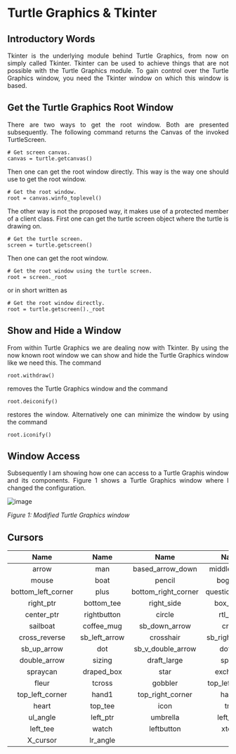 # Turtle Graphics & Tkinter

## Introductory Words

<p align="justify">Tkinter is the underlying module behind
Turtle Graphics, from now on simply called Tkinter. Tkinter
can be used to achieve things that are not possible with the
Turtle Graphics module. To gain control over the Turtle
Graphics window, you need the Tkinter window on which this
window is based.</p>

## Get the Turtle Graphics Root Window

<p align="justify">There are two ways to get the
root window. Both are presented subsequently. The
following command returns the Canvas of the invoked
TurtleScreen.</p> 

```
# Get screen canvas.
canvas = turtle.getcanvas()
```

<p align="justify">Then one can get the root window directly.
This way is the way one should use to get the root window.</p> 

```
# Get the root window.
root = canvas.winfo_toplevel()
```

<p align="justify">The other way is not the proposed way, it 
makes use of a protected member of a client class. First one
can get the turtle screen object where the turtle is drawing
on.</p> 

```
# Get the turtle screen.
screen = turtle.getscreen()
```

<p align="justify">Then one can get the root window.</p>

```
# Get the root window using the turtle screen.
root = screen._root
```

<p align="justify">or in short written as</p> 

```
# Get the root window directly.
root = turtle.getscreen()._root
```

## Show and Hide a Window

<p align="justify">From within Turtle Graphics we are
dealing now with Tkinter. By using the now known root
window we can show and hide the Turtle Graphics window
like we need this. The command</p>

```
root.withdraw()
```

<p align="justify">removes the Turtle Graphics
window and the command</p> 

```
root.deiconify()
```

<p align="justify">restores the window. Alternatively
one can minimize the window by using the command</p>

```
root.iconify()
```

## Window Access

<p align="justify">Subsequently I am showing how one 
can access to a Turtle Graphis window and its components.
Figure 1 shows a Turtle Graphics window where I changed
the configuration.</p>

![image](https://github.com/user-attachments/assets/9017e48b-e0aa-41dd-b09f-9659272b0f60)

*Figure 1: Modified Turtle Graphics window*

## Cursors

| Name                | Name              | Name                |  Name           | Name                 | 
| :-----------------: | :---------------: | :-----------------: | :-------------: | :------------------: |
| arrow               | man               | based_arrow_down    | middlebutton    | based_arrow_up       |
| mouse               | boat              | pencil              | bogosity        | pirate               | 
| bottom_left_corner  | plus              | bottom_right_corner | question_arrow  | bottom_side          |
| right_ptr           | bottom_tee        | right_side          | box_spiral      | right_tee            |
| center_ptr          |	rightbutton       | circle              | rtl_logo        | clock                |
| sailboat            | coffee_mug        | sb_down_arrow       | cross           | sb_h_double_arrow    |
| cross_reverse       | sb_left_arrow     | crosshair           | sb_right_arrow  | diamond_cross        |
| sb_up_arrow         | dot               | sb_v_double_arrow   | dotbox          | shuttle              |
| double_arrow        | sizing            | draft_large         | spider          | draft_small          | 
| spraycan            | draped_box	  | star                | exchange        | target               | 
| fleur	              | tcross            | gobbler             | top_left_arrow  | gumby	         | 
| top_left_corner     | hand1	          | top_right_corner    | hand2	          | top_side             |
| heart               |	top_tee           | icon                | trek            | iron_cross	         |
| ul_angle            | left_ptr          | umbrella            | left_side	  | ur_angle             |
| left_tee	      | watch             | leftbutton	        | xterm           | ll_angle	         |
| X_cursor            | lr_angle          |                     |                 |                      |
